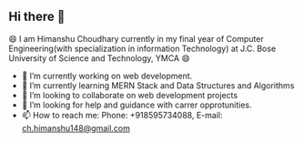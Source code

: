 ## Hi there 👋

<!--
**himanshu07770/himanshu07770** is a ✨ _special_ ✨ repository because its `README.md` (this file) appears on your GitHub profile.-->
😄 I am Himanshu Choudhary currently in my final year of Computer Engineering(with specialization in information Technology) at J.C. Bose University of Science and Technology, YMCA 😄

- 🔭 I’m currently working on web development.
- 🌱 I’m currently learning MERN Stack and Data Structures and Algorithms
- 👯 I’m looking to collaborate on web development projects
- 🤔 I’m looking for help and guidance with carrer opprotunities.
- 📫 How to reach me: Phone: +918595734088, E-mail: ch.himanshu148@gmail.com
<!-- 😄 Pronouns: ...
- ⚡ Fun fact: ...
-->
